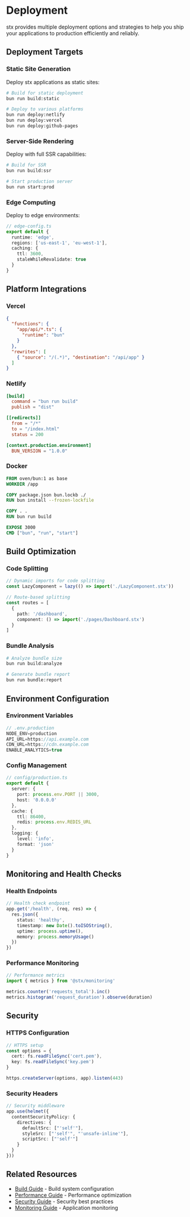 # Deployment

stx provides multiple deployment options and strategies to help you ship your applications to production efficiently and reliably.

## Deployment Targets

### Static Site Generation

Deploy stx applications as static sites:

```bash
# Build for static deployment
bun run build:static

# Deploy to various platforms
bun run deploy:netlify
bun run deploy:vercel
bun run deploy:github-pages
```

### Server-Side Rendering

Deploy with full SSR capabilities:

```bash
# Build for SSR
bun run build:ssr

# Start production server
bun run start:prod
```

### Edge Computing

Deploy to edge environments:

```typescript
// edge-config.ts
export default {
  runtime: 'edge',
  regions: ['us-east-1', 'eu-west-1'],
  caching: {
    ttl: 3600,
    staleWhileRevalidate: true
  }
}
```

## Platform Integrations

### Vercel

```json
{
  "functions": {
    "app/api/*.ts": {
      "runtime": "bun"
    }
  },
  "rewrites": [
    { "source": "/(.*)", "destination": "/api/app" }
  ]
}
```

### Netlify

```toml
[build]
  command = "bun run build"
  publish = "dist"

[[redirects]]
  from = "/*"
  to = "/index.html"
  status = 200

[context.production.environment]
  BUN_VERSION = "1.0.0"
```

### Docker

```dockerfile
FROM oven/bun:1 as base
WORKDIR /app

COPY package.json bun.lockb ./
RUN bun install --frozen-lockfile

COPY . .
RUN bun run build

EXPOSE 3000
CMD ["bun", "run", "start"]
```

## Build Optimization

### Code Splitting

```typescript
// Dynamic imports for code splitting
const LazyComponent = lazy(() => import('./LazyComponent.stx'))

// Route-based splitting
const routes = [
  {
    path: '/dashboard',
    component: () => import('./pages/Dashboard.stx')
  }
]
```

### Bundle Analysis

```bash
# Analyze bundle size
bun run build:analyze

# Generate bundle report
bun run bundle:report
```

## Environment Configuration

### Environment Variables

```typescript
// .env.production
NODE_ENV=production
API_URL=https://api.example.com
CDN_URL=https://cdn.example.com
ENABLE_ANALYTICS=true
```

### Config Management

```typescript
// config/production.ts
export default {
  server: {
    port: process.env.PORT || 3000,
    host: '0.0.0.0'
  },
  cache: {
    ttl: 86400,
    redis: process.env.REDIS_URL
  },
  logging: {
    level: 'info',
    format: 'json'
  }
}
```

## Monitoring and Health Checks

### Health Endpoints

```typescript
// Health check endpoint
app.get('/health', (req, res) => {
  res.json({
    status: 'healthy',
    timestamp: new Date().toISOString(),
    uptime: process.uptime(),
    memory: process.memoryUsage()
  })
})
```

### Performance Monitoring

```typescript
// Performance metrics
import { metrics } from '@stx/monitoring'

metrics.counter('requests_total').inc()
metrics.histogram('request_duration').observe(duration)
```

## Security

### HTTPS Configuration

```typescript
// HTTPS setup
const options = {
  cert: fs.readFileSync('cert.pem'),
  key: fs.readFileSync('key.pem')
}

https.createServer(options, app).listen(443)
```

### Security Headers

```typescript
// Security middleware
app.use(helmet({
  contentSecurityPolicy: {
    directives: {
      defaultSrc: ["'self'"],
      styleSrc: ["'self'", "'unsafe-inline'"],
      scriptSrc: ["'self'"]
    }
  }
}))
```

## Related Resources

- [Build Guide](/guide/build) - Build system configuration
- [Performance Guide](/guide/performance) - Performance optimization
- [Security Guide](/guide/security) - Security best practices
- [Monitoring Guide](/guide/monitoring) - Application monitoring
